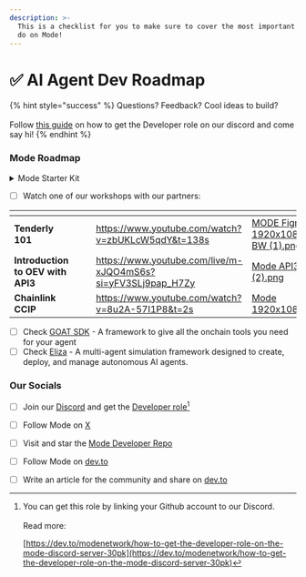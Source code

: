 ```yaml
---
description: >-
  This is a checklist for you to make sure to cover the most important things to
  do on Mode!
---
```


# ✅ AI Agent Dev Roadmap

{% hint style="success" %}
Questions? Feedback? Cool ideas to build?\
\
Follow [this guide](https://mode.hashnode.dev/get-developer-role) on how to get the Developer role on our discord and come say hi!
{% endhint %}

### Mode Roadmap

<details>

<summary>Mode Starter Kit</summary>

* [ ] Add Mode Mainnet and Testnet to your wallet - [using-mode-mainnet.md](../user-guides/using-mode-mainnet.md "mention")
  * [ ] Mainnet Added
  * [ ] Testnet Added

- [ ] Deploy a smart contract on Mode testnet&#x20;
  * [ ] [quick-start.md](quick-start.md "mention")
  * [ ] [deploying-a-smart-contract](../build-on-mode/deploying-a-smart-contract/ "mention")
  * [ ] _**EXTRA:**_[verifying-your-smart-contract](../build-on-mode/verifying-your-smart-contract/ "mention")

</details>

* [ ] Watch one of our workshops with our partners:

<table data-view="cards"><thead><tr><th></th><th></th><th></th><th data-hidden data-card-target data-type="content-ref"></th><th data-hidden data-card-cover data-type="files"></th></tr></thead><tbody><tr><td><strong>Tenderly 101</strong></td><td></td><td></td><td><a href="https://www.youtube.com/watch?v=zbUKLcW5qdY&#x26;t=138s">https://www.youtube.com/watch?v=zbUKLcW5qdY&#x26;t=138s</a></td><td><a href="../.gitbook/assets/MODE Figma 1920x1080 BW (1).png">MODE Figma 1920x1080 BW (1).png</a></td></tr><tr><td><strong>Introduction to OEV with API3</strong></td><td></td><td></td><td><a href="https://www.youtube.com/live/m-xJQO4mS6s?si=yFV3SLj9pap_H7Zy">https://www.youtube.com/live/m-xJQO4mS6s?si=yFV3SLj9pap_H7Zy</a></td><td><a href="../.gitbook/assets/Mode API3 (2).png">Mode API3 (2).png</a></td></tr><tr><td><strong>Chainlink CCIP</strong></td><td></td><td></td><td><a href="https://www.youtube.com/watch?v=8u2A-57I1P8&#x26;t=2s">https://www.youtube.com/watch?v=8u2A-57I1P8&#x26;t=2s</a></td><td><a href="../.gitbook/assets/Mode 1920x1080.jpg">Mode 1920x1080.jpg</a></td></tr></tbody></table>

* [ ] Check [GOAT SDK](https://github.com/goat-sdk/goat) - A framework to give all the onchain tools you need for your agent
* [ ] Check [Eliza](https://github.com/ai16z/eliza) - A multi-agent simulation framework designed to create, deploy, and manage autonomous AI agents.

### Our Socials

* [ ] Join our [Discord](https://discord.gg/modenetworkofficial) and get the [Developer role](#user-content-fn-1)[^1]
* [ ] Follow Mode on [X](https://twitter.com/modenetwork)
* [ ] Visit and star the [Mode Developer Repo](https://github.com/mode-network/mode-developers)
* [ ] Follow Mode on [dev.to](https://dev.to/modenetwork/how-to-get-the-developer-role-on-the-mode-discord-server-30pk)
* [ ] Write an article for the community and share on [dev.to](https://dev.to/modenetwork/how-to-get-the-developer-role-on-the-mode-discord-server-30pk)



[^1]: You can get this role by linking your Github account to our Discord.\
    \
    Read more:&#x20;

    [https://dev.to/modenetwork/how-to-get-the-developer-role-on-the-mode-discord-server-30pk](https://dev.to/modenetwork/how-to-get-the-developer-role-on-the-mode-discord-server-30pk)

